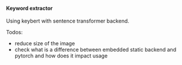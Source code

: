 #### Keyword extractor

Using keybert with sentence transformer backend.

Todos:
- reduce size of the image
- check what is a difference between embedded static backend and pytorch and how
does it impact usage
